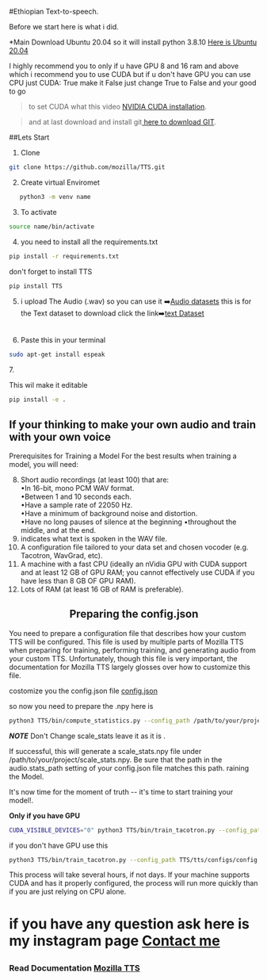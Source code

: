 #Ethiopian Text-to-speech.

 Before we start here is what i did.

  *Main Download Ubuntu 20.04 so it will install python 3.8.10
 <a href="https://www.microsoft.com/store/productId/9MTTCL66CPXJ">Here is Ubuntu 20.04</a> 

 I highly recommend you to only if u have GPU 8 and 16 ram and above which i recommend you to use CUDA  but if u don't have GPU you can use CPU just  CUDA:  True make it False just change True to False and your good to go
  > to set CUDA what this video <a href="https://youtu.be/1HzYU2_t3yc">NVIDIA CUDA installation</a>.

 > and at last download and install git<a href="https://github.com/git-for-windows/git/releases/download/v2.41.0.windows.1/Git-2.41.0-64-bit.exe"> here to download GIT</a>.

 ##Lets Start
 1. Clone   
 ```bash
git clone https://github.com/mozilla/TTS.git
```

 2. Create virtual Enviromet 
```bash   
   python3 -m venv name 
```
   

 3. To activate
 ```bash  
source name/bin/activate 
```
 4. you need to install all the requirements.txt  
```bash
pip install -r requirements.txt
```
don't forget to install TTS 
```bash 
pip install TTS
```

 5. i upload The Audio (.wav) so you can use it ➡️<a href="https://github.com/dawit3228/Ethiopa-text-to-speech/tree/master/TTS/tts/datasets/wavs/wavs">Audio datasets</a> this is for the Text dataset to download click the link➡️<a href="https://github.com/dawit3228/Ethiopa-text-to-speech/blob/master/TTS/tts/datasets/Amharic.txt">text Dataset</a><br><br>
 6. <p>Paste this in your terminal </p> 
```bash
sudo apt-get install espeak
```
 7.<p>This wil make it editable </p> 
```bash
pip install -e .
```
<h2> If your thinking to make your own audio and train with your own voice </h2>
Prerequisites for Training a Model
For the best results when training a model, you will need:

8. Short audio recordings (at least 100) that are:<br>
        &#x2022;In 16-bit, mono PCM WAV format.<br>
        &#x2022;Between 1 and 10 seconds each.<br>
        &#x2022;Have a sample rate of 22050 Hz.<br>
        &#x2022;Have a minimum of background noise and distortion.<br>
        &#x2022;Have no long pauses of silence at the beginning 
        &#x2022;throughout the middle, and at the end.<br>
9. indicates what text is spoken in the WAV file.
10. A configuration file tailored to your data set and chosen vocoder (e.g. Tacotron, WavGrad, etc).
11. A machine with a fast CPU (ideally an nVidia GPU with CUDA support and at least 12 GB of GPU RAM; you cannot effectively use CUDA if you have less than 8 GB OF GPU RAM).
12. Lots of RAM (at least 16 GB of RAM is preferable).

<center><h2>Preparing the config.json</h2></center>
<p>You need to prepare a configuration file that describes how your custom TTS will be configured. This file is used by multiple parts of Mozilla TTS when preparing for training, performing training, and generating audio from your custom TTS. Unfortunately, though this file is very important, the documentation for Mozilla TTS largely glosses over how to customize this file.

costomize you the config.json file  <a href="https://github.com/dawit3228/Ethiopa-text-to-speech/blob/master/TTS/tts/configs/config.json"> config.json</a> </p>
so now you need to prepare the  .npy here is  
```bash
python3 TTS/bin/compute_statistics.py --config_path /path/to/your/project/config.json --out_path /path/to/your/project/scale_stats.npy
```

<b>*NOTE*</b> Don't Change  scale_stats leave it as it is .


If successful, this will generate a scale_stats.npy file under /path/to/your/project/scale_stats.npy. Be sure that the path in the audio.stats_path setting of your config.json file matches this path.
raining the Model.

It's now time for the moment of truth -- it's time to start training your model!.

<b>Only if you have GPU </b>
 
 ```bash
CUDA_VISIBLE_DEVICES="0" python3 TTS/bin/train_tacotron.py --config_path TTS/tts/configs/config.json
```
if you don't have GPU use this
```bash
python3 TTS/bin/train_tacotron.py --config_path TTS/tts/configs/config.json
```


<p>This process will take several hours, if not days. If your machine supports CUDA and has it properly configured, the process will run more quickly than if you are just relying on CPU alone.</p>
<h1>

<b>if you have any question ask here is my instagram page</b> <a href="https://www.instagram.com/davemoment_2nd/"><b>Contact me</b></a>
</h1>
<h3>Read Documentation <a href="https://github.com/mozilla/TTS">Mozilla TTS <h3>
